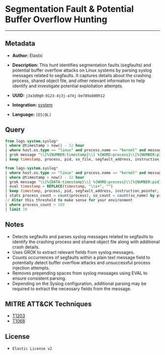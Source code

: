 # Segmentation Fault & Potential Buffer Overflow Hunting

---

## Metadata

- **Author:** Elastic
- **Description:** This hunt identifies segmentation faults (segfaults) and potential buffer overflow attacks on Linux systems by parsing syslog messages related to segfaults. It captures details about the crashing process, shared object file, and other relevant information to help identify and investigate potential exploitation attempts.

- **UUID:** `j3a3d0g0-0123-4j3j-a74j-be789ab80h12`
- **Integration:** [system](https://docs.elastic.co/integrations/system)
- **Language:** `[ES|QL]`

## Query

```sql
from logs-system.syslog*
| where @timestamp > now() - 12 hour
| where host.os.type == "linux" and process.name == "kernel" and message like "*segfault*"
| grok message "\\[%{NUMBER:timestamp}\\] %{WORD:process}\\[%{NUMBER:pid}\\]: segfault at %{BASE16NUM:segfault_address} ip %{BASE16NUM:instruction_pointer} sp %{BASE16NUM:stack_pointer} error %{NUMBER:error_code} in %{DATA:so_file}\\[%{BASE16NUM:so_base_address}\\+%{BASE16NUM:so_offset}\\]"
| keep timestamp, process, pid, so_file, segfault_address, instruction_pointer, stack_pointer, error_code, so_base_address, so_offset
```

```sql
from logs-system.syslog*
| where host.os.type == "linux" and process.name == "kernel" and message like "*segfault*"
| where @timestamp > now() - 12 hour
| grok message "\\[%{DATA:timestamp}\\] %{WORD:process}\\[%{NUMBER:pid}\\]: segfault at %{BASE16NUM:segfault_address} ip %{BASE16NUM:instruction_pointer} sp %{BASE16NUM:stack_pointer} error %{NUMBER:error_code} in %{DATA:so_name}\\[%{BASE16NUM:so_base_address}\\+%{BASE16NUM:so_offset}\\] likely on CPU %{NUMBER:cpu} \\(core %{NUMBER:core}, socket %{NUMBER:socket}\\)"
| eval timestamp = REPLACE(timestamp, "\\s+", "")
| keep timestamp, process, pid, segfault_address, instruction_pointer, stack_pointer, error_code, so_name, so_base_address, so_offset, cpu, core, socket
| stats process_count = count(process), so_count = count(so_name) by process, so_name
// Alter this threshold to make sense for your environment
| where process_count > 100
| limit 10
```

## Notes

- Detects segfaults and parses syslog messages related to segfaults to identify the crashing process and shared object file along with additional crash details.
- Uses GROK to extract relevant fields from syslog messages.
- Counts occurrences of segfaults within a plain text message field to potentially detect buffer overflow attacks and unsuccessful process injection attempts.
- Removes prepending spaces from syslog messages using EVAL to ensure consistent parsing.
- Depending on the Syslog configuration, additional parsing may be required to extract the necessary fields from the message.
## MITRE ATT&CK Techniques

- [T1203](https://attack.mitre.org/techniques/T1203)
- [T1068](https://attack.mitre.org/techniques/T1068)

## License

- `Elastic License v2`
